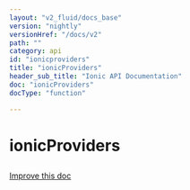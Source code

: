 ```yaml
---
layout: "v2_fluid/docs_base"
version: "nightly"
versionHref: "/docs/v2"
path: ""
category: api
id: "ionicproviders"
title: "ionicProviders"
header_sub_title: "Ionic API Documentation"
doc: "ionicProviders"
docType: "function"

---
```










<h1 class="api-title">
<a class="anchor" name="ionic-providers" href="#ionic-providers"></a>

ionicProviders





</h1>

<a class="improve-v2-docs" href="http://github.com/driftyco/ionic/edit/master//src/config/bootstrap.ts#L91">
Improve this doc
</a>











<!-- @usage tag -->


<!-- @property tags -->



<!-- instance methods on the class -->


<!-- related link --><!-- end content block -->


<!-- end body block -->


